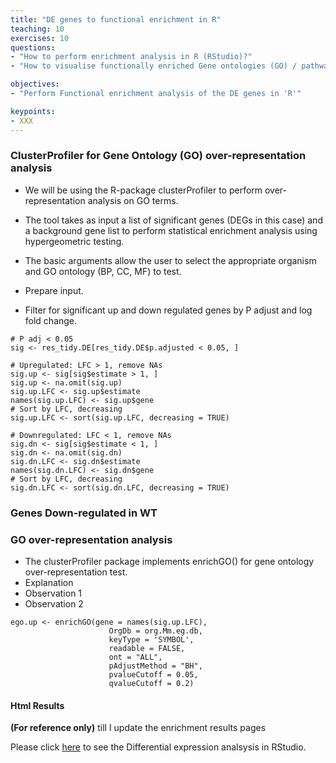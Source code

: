 ```yaml
---
title: "DE genes to functional enrichment in R"
teaching: 10
exercises: 10
questions:
- "How to perform enrichment analysis in R (RStudio)?"
- "How to visualise functionally enriched Gene ontologies (GO) / pathways as networks?"

objectives:
- "Perform Functional enrichment analysis of the DE genes in 'R'"

keypoints:
- XXX
---
```


### ClusterProfiler for Gene Ontology (GO) over-representation analysis 
- We will be using the R-package clusterProfiler to perform over-representation analysis on GO terms. 
- The tool takes as input a list of significant genes (DEGs in this case) and a background gene list to perform statistical enrichment analysis using hypergeometric testing.
- The basic arguments allow the user to select the appropriate organism and GO ontology (BP, CC, MF) to test.

- Prepare input. 
- Filter for significant up and down regulated genes by P adjust and log fold change. 

```
# P adj < 0.05 
sig <- res_tidy.DE[res_tidy.DE$p.adjusted < 0.05, ]

# Upregulated: LFC > 1, remove NAs
sig.up <- sig[sig$estimate > 1, ]
sig.up <- na.omit(sig.up)
sig.up.LFC <- sig.up$estimate
names(sig.up.LFC) <- sig.up$gene
# Sort by LFC, decreasing
sig.up.LFC <- sort(sig.up.LFC, decreasing = TRUE)

# Downregulated: LFC < 1, remove NAs
sig.dn <- sig[sig$estimate < 1, ]
sig.dn <- na.omit(sig.dn)
sig.dn.LFC <- sig.dn$estimate
names(sig.dn.LFC) <- sig.dn$gene
# Sort by LFC, decreasing
sig.dn.LFC <- sort(sig.dn.LFC, decreasing = TRUE)
```


### Genes Down-regulated in WT


### GO over-representation analysis
- The clusterProfiler package implements enrichGO() for gene ontology over-representation test.
- Explanation 
- Observation 1
- Observation 2
```{r}
ego.up <- enrichGO(gene = names(sig.up.LFC),
                      OrgDb = org.Mm.eg.db, 
                      keyType = 'SYMBOL',
                      readable = FALSE,
                      ont = "ALL",
                      pAdjustMethod = "BH",
                      pvalueCutoff = 0.05, 
                      qvalueCutoff = 0.2)
```

#### Html Results  
__(For reference only)__ till I update the enrichment results pages

Please click [here](https://sydney-informatics-hub.github.io/training-nfcore-rnaseq.parttwo/rnaseq_DE_Full_matrix_DryRun) to see the Differential expression analsysis in RStudio.
